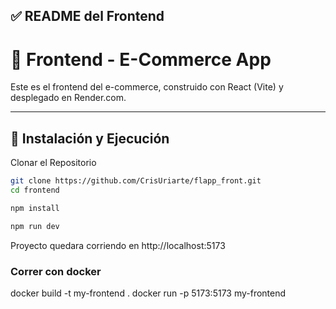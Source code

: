 
## ✅ **README del Frontend**
# 🎨 Frontend - E-Commerce App

Este es el frontend del e-commerce, construido con React (Vite) y desplegado en Render.com.

---

## 🚀 Instalación y Ejecución

Clonar el Repositorio

```bash
git clone https://github.com/CrisUriarte/flapp_front.git
cd frontend

npm install

npm run dev

```
Proyecto quedara corriendo en http://localhost:5173

### Correr con docker

docker build -t my-frontend .
docker run -p 5173:5173 my-frontend
